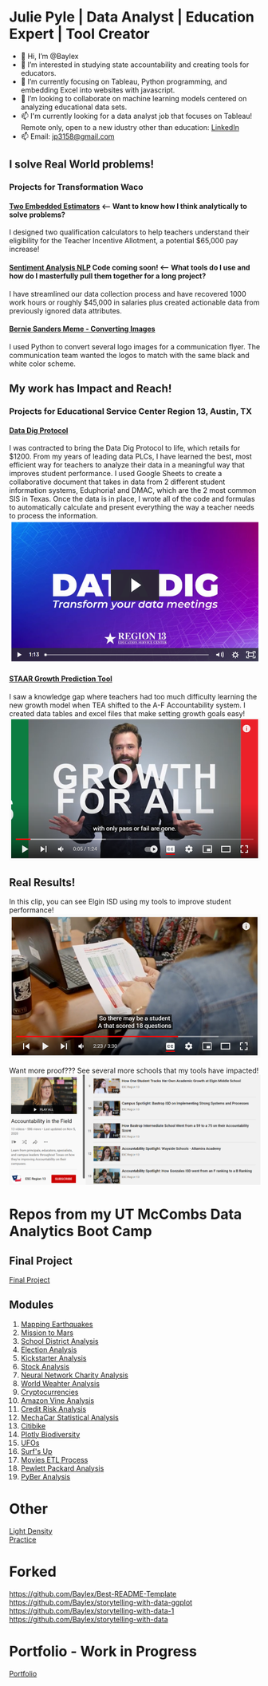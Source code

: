 # Julie Pyle | Data Analyst | Education Expert | Tool Creator

- 👋 Hi, I’m @Baylex
- 👀 I’m interested in studying state accountability and creating tools for educators.
- 🌱 I’m currently focusing on Tableau, Python programming, and embedding Excel into websites with javascript.
- 💞️ I’m looking to collaborate on machine learning models centered on analyzing educational data sets.
- 📫 I'm currently looking for a data analyst job that focuses on Tableau! Remote only, open to a new idustry other than education: [LinkedIn](hwww.linkedin.com/in/juliempyle)   
- 📫 Email: jp3158@gmail.com
 
## I solve Real World problems!  
### Projects for Transformation Waco  

#### [Two Embedded Estimators](https://github.com/Baylex/TW_Estimators)  <-- Want to know how I think analytically to solve problems? 
I designed two qualification calculators to help teachers understand their eligibility for the Teacher Incentive Allotment, a potential $65,000 pay increase!    

#### [Sentiment Analysis NLP](https://github.com/Baylex/TW_Survey_NLP)  Code coming soon!  <-- What tools do I use and how do I masterfully pull them together for a long project? 
I have streamlined our data collection process and have recovered 1000 work hours or roughly $45,000 in salaries plus created actionable data from previously ignored data attributes.  

#### [Bernie Sanders Meme - Converting Images](https://github.com/Baylex/TW_Bernie_Sanders_Converting_Images)   
I used Python to convert several logo images for a communication flyer.  The communication team wanted the logos to match with the same black and white color scheme.   

## My work has Impact and Reach! 
### Projects for Educational Service Center Region 13, Austin, TX

#### [Data Dig Protocol](https://store.esc13.net/collections/frontpage/products/data-dig-protocol-tool?variant=39316497727561)
I was contracted to bring the Data Dig Protocol to life, which retails for $1200.  From my years of leading data PLCs, I have learned the best, most efficient way for teachers to analyze their data in a meaningful way that improves student performance.  I used Google Sheets to create a collaborative document that takes in data from 2 different student information systems, Eduphoria! and DMAC, which are the  2 most common SIS in Texas.  Once the data is in place, I wrote all of the code and formulas to automatically calculate and present everything the way a teacher needs to process the information.
[![Data Dig Protocol](https://github.com/Baylex/Excel_Formulas/blob/main/Data_Dig_protocol.PNG)](https://store.esc13.net/collections/frontpage/products/data-dig-protocol-tool?variant=39316497727561)

#### [STAAR Growth Prediction Tool](https://www.youtube.com/watch?v=ofBWVEwAAjI&ab_channel=ESCRegion13)
I saw a knowledge gap where teachers had too much difficulty learning the new growth model when TEA shifted to the A-F Accountability system.  I created data tables and excel files that make setting growth goals easy!  
[![STAAR Growth Prediction Tool](https://github.com/Baylex/Excel_Formulas/blob/main/GPT_image.PNG)](https://www.youtube.com/watch?v=ofBWVEwAAjI&ab_channel=ESCRegion13)

## Real Results! 
In this clip, you can see Elgin ISD using my tools to improve student performance! 
[![STAAR Growth Prediction Tool in Action](https://github.com/Baylex/Excel_Formulas/blob/main/GPT_in_Action.PNG)](https://www.youtube.com/watch?v=dzeFN13yCqA&list=PLJIQbYYe5Zs0CgTsCsSaJYziP6GeU7zgM&index=8&t=1s&ab_channel=ESCRegion13)

Want more proof???  See several more schools that my tools have impacted! 
[![STAAR Growth Prediction Tool in Action](https://github.com/Baylex/Excel_Formulas/blob/main/Other_ISDs.PNG)](https://www.youtube.com/playlist?list=PLJIQbYYe5Zs0CgTsCsSaJYziP6GeU7zgM)


# Repos from my UT McCombs Data Analytics Boot Camp  

## Final Project  
[Final Project](https://github.com/Baylex/Video_Game_Sales)   

## Modules  
1. [Mapping Earthquakes](https://github.com/Baylex/Mapping_Earthquakes)  
2. [Mission to Mars](https://github.com/Baylex/Mission-to-Mars)    
3. [School District Analysis](https://github.com/Baylex/School_District_Analysis_Challenge)   
4. [Election Analysis](https://github.com/Baylex/Election_Analysis_Challenge)     
5. [Kickstarter Analysis](https://github.com/Baylex/Kickstarter_Analysis_Challenge)    
6. [Stock Analysis](https://github.com/Baylex/Stock_Analysis)  
7. [Neural Network Charity Analysis](https://github.com/Baylex/Neural_Network_Charity_Analysis)   
8. [World Weahter Analysis](https://github.com/Baylex/World_Weather_Analysis)   
9. [Cryptocurrencies](https://github.com/Baylex/Cryptocurrencies)   
10. [Amazon Vine Analysis](https://github.com/Baylex/Amazon_Vine_Analysis)   
11. [Credit Risk Analysis](https://github.com/Baylex/Credit_Risk_Analysis)   
12. [MechaCar Statistical Analysis](https://github.com/Baylex/MechaCar_Statistical_Analysis)  
13. [Citibike](https://github.com/Baylex/Citibike)   
14. [Plotly Biodiversity](https://github.com/Baylex/Plotly_Biodiversity)   
15. [UFOs](https://github.com/Baylex/UFOs)   
16. [Surf's Up](https://github.com/Baylex/surfs_up)  
17. [Movies ETL Process](https://github.com/Baylex/Movies-ETL)   
18. [Pewlett Packard Analysis](https://github.com/Baylex/Pewlett_Hackard_Analysis)    
19. [PyBer Analysis](https://github.com/Baylex/PyBer_Analysis)   

# Other  
[Light Density](https://github.com/Baylex/Light_Density)  
[Practice](https://github.com/Baylex/Pages_practice)

# Forked
https://github.com/Baylex/Best-README-Template   
https://github.com/Baylex/storytelling-with-data-ggplot   
https://github.com/Baylex/storytelling-with-data-1   
https://github.com/Baylex/storytelling-with-data   

# Portfolio - Work in Progress   
[Portfolio](https://github.com/Baylex/Portfolio) 
